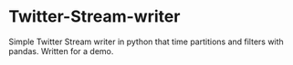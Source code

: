 # Twitter-Stream-writer
Simple Twitter Stream writer in python that time partitions and filters with pandas.  Written for a demo.  
